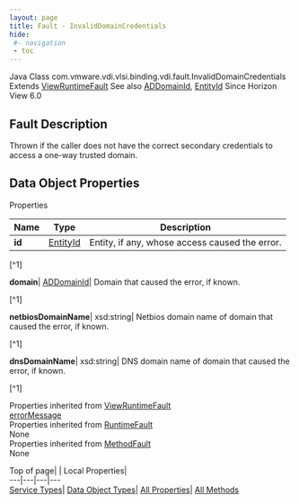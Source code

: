 ```yaml
---
layout: page
title: Fault - InvalidDomainCredentials
hide:
 #- navigation
 - toc
---
```






Java Class
    com.vmware.vdi.vlsi.binding.vdi.fault.InvalidDomainCredentials
Extends
     [ViewRuntimeFault](vdi.fault.ViewRuntimeFault.md)
See also
     [ADDomainId](vdi.entity.ADDomainId.md), [EntityId](vdi.EntityId.md)
Since 
    Horizon View 6.0

## Fault Description 

Thrown if the caller does not have the correct secondary credentials to access a one-way trusted domain. 

## Data Object Properties

Properties

Name |  Type |  Description   
---|---|---  
**id**| [EntityId](vdi.EntityId.md)|  Entity, if any, whose access caused the error.   


[^1]

  
**domain**| [ADDomainId](vdi.entity.ADDomainId.md)|  Domain that caused the error, if known.   


[^1]

  
**netbiosDomainName**|  xsd:string|  Netbios domain name of domain that caused the error, if known.   


[^1]

  
**dnsDomainName**|  xsd:string|  DNS domain name of domain that caused the error, if known.   


[^1]

  
Properties inherited from [ViewRuntimeFault](vdi.fault.ViewRuntimeFault.md)  
[errorMessage](vdi.fault.ViewRuntimeFault.md#errorMessage)  
Properties inherited from [RuntimeFault](vmodl.RuntimeFault.md)  
None  
Properties inherited from [MethodFault](vmodl.MethodFault.md)  
None  
  
  
Top of page| | Local Properties|   
---|---|---|---  
[Service Types](index-mo_types.md)| [Data Object Types](index-do_types.md)| [All Properties](index-properties.md)| [All Methods](index-methods.md)  
  
  

